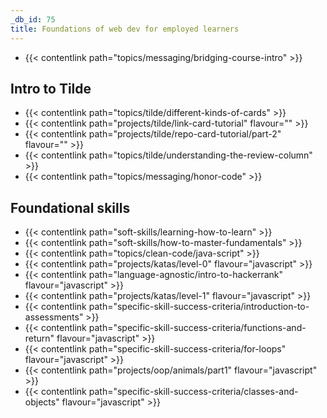 ```yaml
---
_db_id: 75
title: Foundations of web dev for employed learners
---
```


- {{< contentlink path="topics/messaging/bridging-course-intro" >}}

## Intro to Tilde

- {{< contentlink path="topics/tilde/different-kinds-of-cards" >}}
- {{< contentlink path="projects/tilde/link-card-tutorial" flavour="" >}}
- {{< contentlink path="projects/tilde/repo-card-tutorial/part-2" flavour="" >}}
- {{< contentlink path="topics/tilde/understanding-the-review-column" >}}
- {{< contentlink path="topics/messaging/honor-code" >}}

## Foundational skills

- {{< contentlink path="soft-skills/learning-how-to-learn" >}}
- {{< contentlink path="soft-skills/how-to-master-fundamentals" >}}
- {{< contentlink path="topics/clean-code/java-script" >}}
- {{< contentlink path="projects/katas/level-0" flavour="javascript" >}}
- {{< contentlink path="language-agnostic/intro-to-hackerrank" flavour="javascript" >}}
- {{< contentlink path="projects/katas/level-1" flavour="javascript" >}}
- {{< contentlink path="specific-skill-success-criteria/introduction-to-assessments" >}}
- {{< contentlink path="specific-skill-success-criteria/functions-and-return" flavour="javascript" >}}
- {{< contentlink path="specific-skill-success-criteria/for-loops" flavour="javascript" >}}
- {{< contentlink path="projects/oop/animals/part1"  flavour="javascript" >}}
- {{< contentlink path="specific-skill-success-criteria/classes-and-objects" flavour="javascript" >}}
